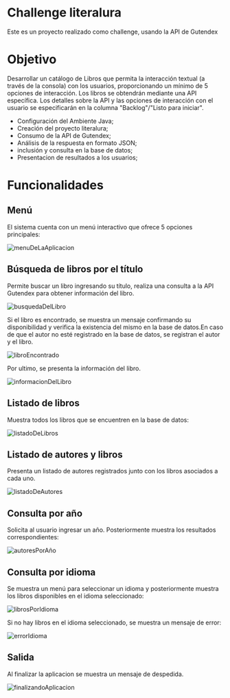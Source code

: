# Challenge literalura
Este es un proyecto realizado como challenge, usando la API de Gutendex

# Objetivo
Desarrollar un catálogo de Libros que permita la interacción textual (a través de la consola) con los usuarios, proporcionando un mínimo de 5 opciones de interacción. Los libros se obtendrán mediante una API específica. Los detalles sobre la API y las opciones de interacción con el usuario se especificarán en la columna "Backlog"/"Listo para iniciar".

- Configuración del Ambiente Java;
- Creación del proyecto literalura;
- Consumo de la API de Gutendex;
- Análisis de la respuesta en formato JSON;
- inclusión y consulta en la base de datos;
- Presentacion de resultados a los usuarios;

# Funcionalidades

## Menú

El sistema cuenta con un menú interactivo que ofrece 5 opciones principales:

![menuDeLaAplicacion](https://github.com/user-attachments/assets/501ec986-9ccd-4f52-897a-a8da153b48fa)


## Búsqueda de libros por el título

Permite buscar un libro ingresando su título, realiza una consulta a la API Gutendex para obtener información del libro.

![busquedaDelLibro](https://github.com/user-attachments/assets/dfeca150-84fa-49c0-aab8-6359f154598a)

Si el libro es encontrado, se muestra un mensaje confirmando su disponibilidad y verifica la existencia del mismo en la base de datos.En caso de que el autor no esté registrado en la base de datos, se registran el autor y el libro.

![libroEncontrado](https://github.com/user-attachments/assets/ceb289ae-65b9-4626-a8fe-784492325d23)

Por ultimo, se presenta la información del libro.

![informacionDelLibro](https://github.com/user-attachments/assets/079b4e24-e4a5-41fa-9684-536efa8fb5d3)

## Listado de libros

Muestra todos los libros que se encuentren en la base de datos:

![listadoDeLibros](https://github.com/user-attachments/assets/79021c73-a695-4343-8dfb-6384cbbbc9a9)

## Listado de autores y libros

Presenta un listado de autores registrados junto con los libros asociados a cada uno.

![listadoDeAutores](https://github.com/user-attachments/assets/a57a2340-2a94-477a-a4cf-c48c2da495fb)

## Consulta por año

Solicita al usuario ingresar un año. Posteriormente muestra los resultados correspondientes:

![autoresPorAño](https://github.com/user-attachments/assets/717c7cbc-5827-4662-9207-af8d876bc0f1)


## Consulta por idioma

Se muestra un menú para seleccionar un idioma y posteriormente muestra los libros disponibles en el idioma seleccionado:

![librosPorIdioma](https://github.com/user-attachments/assets/c9096994-fe0c-4519-b381-bc221aa7ca36)

Si no hay libros en el idioma seleccionado, se muestra un mensaje de error:

![errorIdioma](https://github.com/user-attachments/assets/0f4d2172-3f1b-4d14-9790-fdf8b78d13d1)


## Salida

Al finalizar la aplicacion se muestra un mensaje de despedida.

![finalizandoAplicacion](https://github.com/user-attachments/assets/ae93ed28-eab4-44fb-85f4-facc4a5ea270)
